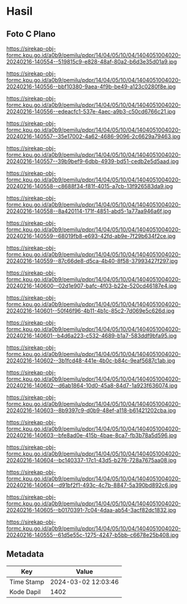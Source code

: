 # Hasil

## Foto C Plano

https://sirekap-obj-formc.kpu.go.id/a0b9/pemilu/pdpr/14/04/05/10/04/1404051004020-20240216-140554--519815c9-e828-48af-80a2-b6d3e35d01a9.jpg

https://sirekap-obj-formc.kpu.go.id/a0b9/pemilu/pdpr/14/04/05/10/04/1404051004020-20240216-140556--bbf10380-9aea-4f9b-be49-a123c0280f8e.jpg

https://sirekap-obj-formc.kpu.go.id/a0b9/pemilu/pdpr/14/04/05/10/04/1404051004020-20240216-140556--edeacfc1-537e-4aec-a9b3-c50cd6766c21.jpg

https://sirekap-obj-formc.kpu.go.id/a0b9/pemilu/pdpr/14/04/05/10/04/1404051004020-20240216-140557--35e17002-4a62-4686-9096-2c6629a79463.jpg

https://sirekap-obj-formc.kpu.go.id/a0b9/pemilu/pdpr/14/04/05/10/04/1404051004020-20240216-140557--39b9bef9-6dbb-4939-bd51-cedb2e5d5aad.jpg

https://sirekap-obj-formc.kpu.go.id/a0b9/pemilu/pdpr/14/04/05/10/04/1404051004020-20240216-140558--c8688f34-f81f-4015-a7cb-13f926583da9.jpg

https://sirekap-obj-formc.kpu.go.id/a0b9/pemilu/pdpr/14/04/05/10/04/1404051004020-20240216-140558--8a420114-171f-4851-abd5-1a77aa946a6f.jpg

https://sirekap-obj-formc.kpu.go.id/a0b9/pemilu/pdpr/14/04/05/10/04/1404051004020-20240216-140559--68019fb8-e693-42fd-ab9e-7f29b634f2ce.jpg

https://sirekap-obj-formc.kpu.go.id/a0b9/pemilu/pdpr/14/04/05/10/04/1404051004020-20240216-140559--87c66de8-d5ca-4b40-8f58-37993427f297.jpg

https://sirekap-obj-formc.kpu.go.id/a0b9/pemilu/pdpr/14/04/05/10/04/1404051004020-20240216-140600--02d1e907-bafc-4f03-b22e-520cd46187e4.jpg

https://sirekap-obj-formc.kpu.go.id/a0b9/pemilu/pdpr/14/04/05/10/04/1404051004020-20240216-140601--50f46f96-4b11-4b1c-85c2-7d069e5c626d.jpg

https://sirekap-obj-formc.kpu.go.id/a0b9/pemilu/pdpr/14/04/05/10/04/1404051004020-20240216-140601--b4d6a223-c532-4689-b1a7-583ddf9bfa95.jpg

https://sirekap-obj-formc.kpu.go.id/a0b9/pemilu/pdpr/14/04/05/10/04/1404051004020-20240216-140602--3b1fcd48-441e-4b0c-b84c-9eaf5687c1ab.jpg

https://sirekap-obj-formc.kpu.go.id/a0b9/pemilu/pdpr/14/04/05/10/04/1404051004020-20240216-140602--d6ab1864-10d0-45a8-84d7-1a923f636074.jpg

https://sirekap-obj-formc.kpu.go.id/a0b9/pemilu/pdpr/14/04/05/10/04/1404051004020-20240216-140603--8b9397c9-d0b9-48ef-a118-b61421202cba.jpg

https://sirekap-obj-formc.kpu.go.id/a0b9/pemilu/pdpr/14/04/05/10/04/1404051004020-20240216-140603--bfe8ad0e-415b-4bae-8ca7-fb3b78a5d596.jpg

https://sirekap-obj-formc.kpu.go.id/a0b9/pemilu/pdpr/14/04/05/10/04/1404051004020-20240216-140604--bc140337-17c1-43d5-b276-728a7675aa08.jpg

https://sirekap-obj-formc.kpu.go.id/a0b9/pemilu/pdpr/14/04/05/10/04/1404051004020-20240216-140604--d91bf2f1-493c-4c7b-8847-5a390bd892c6.jpg

https://sirekap-obj-formc.kpu.go.id/a0b9/pemilu/pdpr/14/04/05/10/04/1404051004020-20240216-140605--b0170391-7c04-4daa-ab54-3acf82dc1832.jpg

https://sirekap-obj-formc.kpu.go.id/a0b9/pemilu/pdpr/14/04/05/10/04/1404051004020-20240216-140555--61d5e55c-1275-4247-b5bb-c6678e25b408.jpg


## Metadata

| Key        | Value               |
| ---------- | ------------------- |
| Time Stamp | 2024-03-02 12:03:46 |
| Kode Dapil | 1402                |



